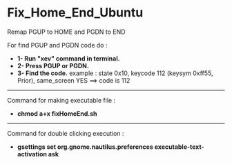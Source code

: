 # Fix_Home_End_Ubuntu  
Remap PGUP to HOME and PGDN to END  

  

For find PGUP and PGDN code do :  
* **1- Run "xev" command in terminal.**  
* **2- Press PGUP or PGDN.**  
* **3- Find the code.** example : state 0x10, keycode 112 (keysym 0xff55, Prior), same_screen YES  ==> code is 112  
  
------------------------------------------------------------------------------

Command for making executable file :   
*  **chmod a+x fixHomeEnd.sh**  
  
------------------------------------------------------------------------------

Command for double clicking execution :  
*  **gsettings set org.gnome.nautilus.preferences executable-text-activation ask**  


